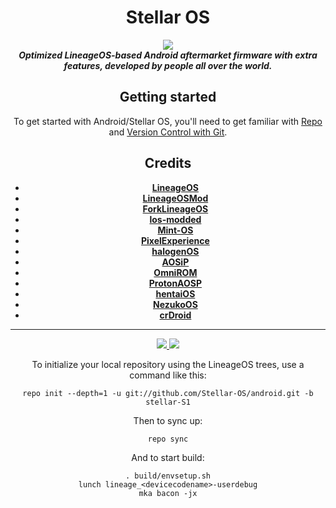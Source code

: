 <div align="center">
<h1>Stellar OS</h1>
<img src="https://user-images.githubusercontent.com/60157798/125198260-75250e80-e261-11eb-95e7-8cf10619b24a.png?raw=true"> 
<br/>
<strong><i> Optimized LineageOS-based Android aftermarket firmware with extra features, developed by people all over the world. </i></strong>

Getting started
---------------
To get started with Android/Stellar OS, you'll need to get
familiar with [Repo](https://source.android.com/source/using-repo.html) and [Version Control with Git](https://source.android.com/source/version-control.html).
  
Credits
-------
- [**LineageOS**](https://github.com/LineageOS)
- [**LineageOSMod**](https://github.com/LineageOSMod)
- [**ForkLineageOS**](https://github.com/ForkLineageOS)
- [**los-modded**](https://github.com/los-modded)
- [**Mint-OS**](https://github.com/Mint-OS)
- [**PixelExperience**](https://github.com/PixelExperience)
- [**halogenOS**](https://github.com/halogenOS)
- [**AOSiP**](https://github.com/AOSiP)
- [**OmniROM**](https://github.com/OmniROM)
- [**ProtonAOSP**](https://github.com/ProtonAOSP)
- [**hentaiOS**](https://github.com/hentaiOS)
- [**NezukoOS**](https://github.com/NezukoOS)
- [**crDroid**](https://github.com/crDroidAndroid)
*********
<a href="https://sourceforge.net/projects/stellar-os/">
<img src="https://img.shields.io/sourceforge/dt/stellar-os?style=for-the-badge">
</a>
<a href="https://t.me/Stellar_OS">
<img src="https://img.shields.io/badge/Telegram-Chat-green?style=for-the-badge">
</a>

To initialize your local repository using the LineageOS trees, use a command like this:  
```
repo init --depth=1 -u git://github.com/Stellar-OS/android.git -b stellar-S1
```
Then to sync up:
```
repo sync
```
And to start build:
```
. build/envsetup.sh
lunch lineage_<devicecodename>-userdebug
mka bacon -jx
```
